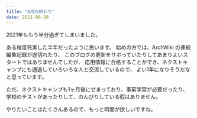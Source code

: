 ```yaml
---
title: "6月の終わり"
date: 2021-06-30
---
```


2021年ももう半分過ぎてしまいました。

ある程度充実した半年だったように思います。
始めの方では、ArchWiki の連続編集記録が途切れたり、
このブログの更新をサボっていたりしてあまりよいスタートではありませんでしたが、
応用情報に合格することができ、ネクストキャンプにも通過していろいろな人と交流しているので、
よい1年になりそうだなと思っています。

ただ、ネクストキャンプも1ヶ月後にせまっており、事前学習が必要だったり、
学校のテストがあったりして、のんびりしている暇はありません。

やりたいことはたくさんあるので、もっと時間が欲しいですね。
